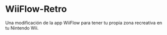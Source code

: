# WiiFlow-Retro
Una modificación de la app WiiFlow para tener tu propia zona recreativa en tu Nintendo Wii.
